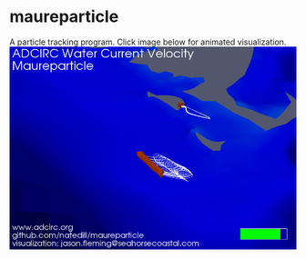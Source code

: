 # maureparticle
A particle tracking program. Click image below for animated visualization.
[![Maureparticle particle tracking visualization using ADCIRC velocity fields and Paraview.](maureparticle.png)](https://asgs-static-assets.sfo2.digitaloceanspaces.com/web/maureparticle.gif "Maureparticle visualization - click to watch")
